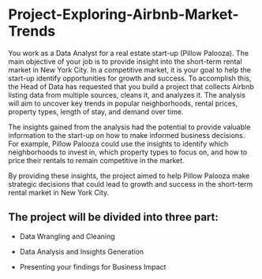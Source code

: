 # Project-Exploring-Airbnb-Market-Trends

You work as a Data Analyst for a real estate start-up (Pillow Palooza). The main objective of your job is to provide insight into the short-term rental market in New York City. In a competitive market, it is your goal to help the start-up identify opportunities for growth and success.
To accomplish this, the Head of Data has requested that you build a project that collects Airbnb listing data from multiple sources, cleans it, and analyzes it. The analysis will aim to uncover key trends in popular neighborhoods, rental prices, property types, length of stay, and demand over time.

The insights gained from the analysis had the potential to provide valuable information to the start-up on how to make informed business decisions. For example, Pillow Palooza could use the insights to identify which neighborhoods to invest in, which property types to focus on, and how to price their rentals to remain competitive in the market.

By providing these insights, the project aimed to help Pillow Palooza make strategic decisions that could lead to growth and success in the short-term rental market in New York City.


## The project will be divided into three part:

* Data Wrangling and Cleaning

* Data Analysis and Insights Generation

* Presenting your findings for Business Impact
